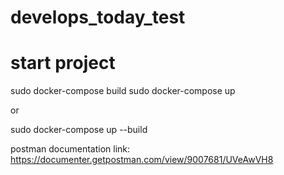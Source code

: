 # develops_today_test

# start project

sudo docker-compose build
sudo docker-compose up

or

sudo docker-compose up --build

postman documentation link: https://documenter.getpostman.com/view/9007681/UVeAwVH8
